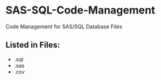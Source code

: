 # SAS-SQL-Code-Management
Code Management for SAS/SQL Database Files
## Listed in Files:
- .sql
- .sas
- .csv
